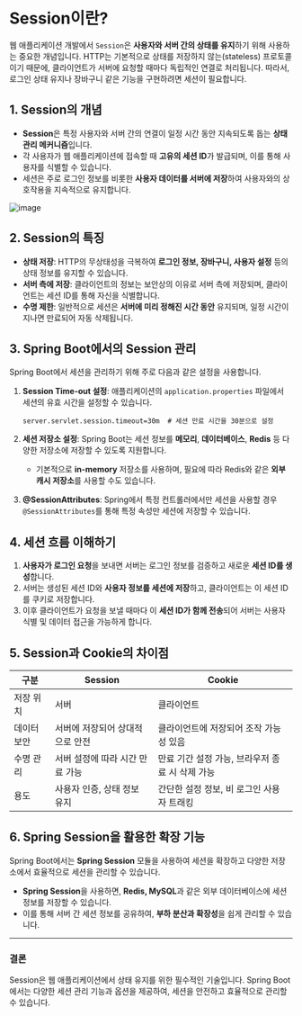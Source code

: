 # Session이란?

웹 애플리케이션 개발에서 `Session`은 **사용자와 서버 간의 상태를 유지**하기 위해 사용하는 중요한 개념입니다. HTTP는 기본적으로 상태를 저장하지 않는(stateless) 프로토콜이기 때문에, 클라이언트가 서버에 요청할 때마다 독립적인 연결로 처리됩니다. 따라서, 로그인 상태 유지나 장바구니 같은 기능을 구현하려면 세션이 필요합니다.

## 1. Session의 개념

- **Session**은 특정 사용자와 서버 간의 연결이 일정 시간 동안 지속되도록 돕는 **상태 관리 메커니즘**입니다.
- 각 사용자가 웹 애플리케이션에 접속할 때 **고유의 세션 ID**가 발급되며, 이를 통해 사용자를 식별할 수 있습니다.
- 세션은 주로 로그인 정보를 비롯한 **사용자 데이터를 서버에 저장**하여 사용자와의 상호작용을 지속적으로 유지합니다.

![image](https://github.com/user-attachments/assets/72c3c684-ca55-4800-a1d3-ec82a55d662f)


## 2. Session의 특징

- **상태 저장**: HTTP의 무상태성을 극복하여 **로그인 정보, 장바구니, 사용자 설정** 등의 상태 정보를 유지할 수 있습니다.
- **서버 측에 저장**: 클라이언트의 정보는 보안상의 이유로 서버 측에 저장되며, 클라이언트는 세션 ID를 통해 자신을 식별합니다.
- **수명 제한**: 일반적으로 세션은 **서버에 미리 정해진 시간 동안** 유지되며, 일정 시간이 지나면 만료되어 자동 삭제됩니다.

## 3. Spring Boot에서의 Session 관리

Spring Boot에서 세션을 관리하기 위해 주로 다음과 같은 설정을 사용합니다.

1. **Session Time-out 설정**: 애플리케이션의 `application.properties` 파일에서 세션의 유효 시간을 설정할 수 있습니다.
    ```properties
    server.servlet.session.timeout=30m  # 세션 만료 시간을 30분으로 설정
    ```

2. **세션 저장소 설정**: Spring Boot는 세션 정보를 **메모리**, **데이터베이스**, **Redis** 등 다양한 저장소에 저장할 수 있도록 지원합니다.
    - 기본적으로 **in-memory** 저장소를 사용하며, 필요에 따라 Redis와 같은 **외부 캐시 저장소**를 사용할 수도 있습니다.

3. **@SessionAttributes**: Spring에서 특정 컨트롤러에서만 세션을 사용할 경우 `@SessionAttributes`를 통해 특정 속성만 세션에 저장할 수 있습니다.

## 4. 세션 흐름 이해하기

1. **사용자가 로그인 요청**을 보내면 서버는 로그인 정보를 검증하고 새로운 **세션 ID를 생성**합니다.
2. 서버는 생성된 세션 ID와 **사용자 정보를 세션에 저장**하고, 클라이언트는 이 세션 ID를 쿠키로 저장합니다.
3. 이후 클라이언트가 요청을 보낼 때마다 이 **세션 ID가 함께 전송**되어 서버는 사용자 식별 및 데이터 접근을 가능하게 합니다.

## 5. Session과 Cookie의 차이점

| 구분           | Session                                        | Cookie                                      |
| -------------- | ---------------------------------------------- | ------------------------------------------- |
| 저장 위치      | 서버                                          | 클라이언트                                  |
| 데이터 보안    | 서버에 저장되어 상대적으로 안전                 | 클라이언트에 저장되어 조작 가능성 있음      |
| 수명 관리      | 서버 설정에 따라 시간 만료 가능                 | 만료 기간 설정 가능, 브라우저 종료 시 삭제 가능 |
| 용도           | 사용자 인증, 상태 정보 유지                     | 간단한 설정 정보, 비 로그인 사용자 트래킹      |

## 6. Spring Session을 활용한 확장 기능

Spring Boot에서는 **Spring Session** 모듈을 사용하여 세션을 확장하고 다양한 저장소에서 효율적으로 세션을 관리할 수 있습니다.

- **Spring Session**을 사용하면, **Redis, MySQL**과 같은 외부 데이터베이스에 세션 정보를 저장할 수 있습니다.
- 이를 통해 서버 간 세션 정보를 공유하여, **부하 분산과 확장성**을 쉽게 관리할 수 있습니다.

---

### 결론

Session은 웹 애플리케이션에서 상태 유지를 위한 필수적인 기술입니다. Spring Boot에서는 다양한 세션 관리 기능과 옵션을 제공하여, 세션을 안전하고 효율적으로 관리할 수 있습니다.
